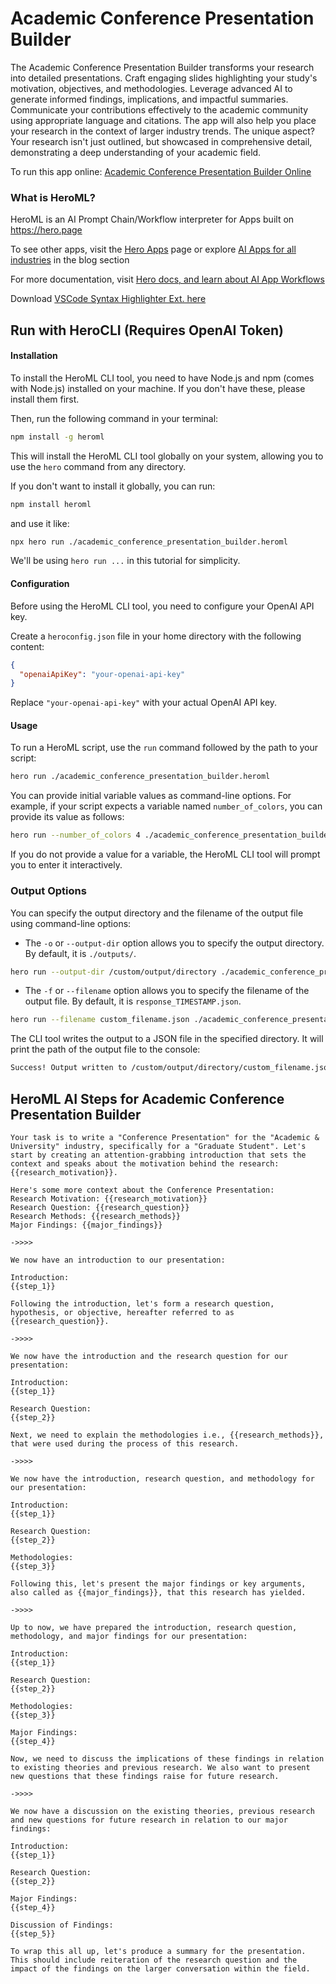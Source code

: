 # Academic Conference Presentation Builder

The Academic Conference Presentation Builder transforms your research into detailed presentations. Craft engaging slides highlighting your study's motivation, objectives, and methodologies. Leverage advanced AI to generate informed findings, implications, and impactful summaries. Communicate your contributions effectively to the academic community using appropriate language and citations. The app will also help you place your research in the context of larger industry trends. The unique aspect? Your research isn't just outlined, but showcased in comprehensive detail, demonstrating a deep understanding of your academic field.

To run this app online: [Academic Conference Presentation Builder Online](https://hero.page/app/academic-conference-presentation-builder-transforming-research-into-presentations/v0qLY1YXRc5L5MiJMbF8)

### What is HeroML?
HeroML is an AI Prompt Chain/Workflow interpreter for Apps built on https://hero.page 

To see other apps, visit the [Hero Apps](https://hero.page/apps) page or explore [AI Apps for all industries](https://hero.page/blog) in the blog section

For more documentation, visit [Hero docs, and learn about AI App Workflows](https://hero.page/tutorials/introduction-to-heroml)

Download [VSCode Syntax Highlighter Ext. here](https://marketplace.visualstudio.com/items?itemName=hero-page.heroml)

## Run with HeroCLI (Requires OpenAI Token)

#### Installation

To install the HeroML CLI tool, you need to have Node.js and npm (comes with Node.js) installed on your machine. If you don't have these, please install them first. 

Then, run the following command in your terminal:

```bash
npm install -g heroml
```

This will install the HeroML CLI tool globally on your system, allowing you to use the `hero` command from any directory.

If you don't want to install it globally, you can run:

```bash
npm install heroml
```

and use it like:

```bash
npx hero run ./academic_conference_presentation_builder.heroml
```

We'll be using `hero run ...` in this tutorial for simplicity.

#### Configuration

Before using the HeroML CLI tool, you need to configure your OpenAI API key. 

Create a `heroconfig.json` file in your home directory with the following content:

```json
{
  "openaiApiKey": "your-openai-api-key"
}
```

Replace `"your-openai-api-key"` with your actual OpenAI API key.

#### Usage

To run a HeroML script, use the `run` command followed by the path to your script:

```bash
hero run ./academic_conference_presentation_builder.heroml
```

You can provide initial variable values as command-line options. For example, if your script expects a variable named `number_of_colors`, you can provide its value as follows:

```bash
hero run --number_of_colors 4 ./academic_conference_presentation_builder.heroml
```

If you do not provide a value for a variable, the HeroML CLI tool will prompt you to enter it interactively.

### Output Options

You can specify the output directory and the filename of the output file using command-line options:

- The `-o` or `--output-dir` option allows you to specify the output directory. By default, it is `./outputs/`.

```bash
hero run --output-dir /custom/output/directory ./academic_conference_presentation_builder.heroml
```

- The `-f` or `--filename` option allows you to specify the filename of the output file. By default, it is `response_TIMESTAMP.json`.

```bash
hero run --filename custom_filename.json ./academic_conference_presentation_builder.heroml
```

The CLI tool writes the output to a JSON file in the specified directory. It will print the path of the output file to the console:

```bash
Success! Output written to /custom/output/directory/custom_filename.json
```


## HeroML AI Steps for Academic Conference Presentation Builder
```
Your task is to write a "Conference Presentation" for the "Academic & University" industry, specifically for a "Graduate Student". Let's start by creating an attention-grabbing introduction that sets the context and speaks about the motivation behind the research: {{research_motivation}}.

Here's some more context about the Conference Presentation:
Research Motivation: {{research_motivation}}
Research Question: {{research_question}}
Research Methods: {{research_methods}}
Major Findings: {{major_findings}}

->>>>

We now have an introduction to our presentation:

Introduction:
{{step_1}}

Following the introduction, let's form a research question, hypothesis, or objective, hereafter referred to as {{research_question}}.

->>>>

We now have the introduction and the research question for our presentation:

Introduction:
{{step_1}}

Research Question:
{{step_2}}

Next, we need to explain the methodologies i.e., {{research_methods}}, that were used during the process of this research.

->>>>

We now have the introduction, research question, and methodology for our presentation:

Introduction:
{{step_1}}

Research Question:
{{step_2}}

Methodologies:
{{step_3}}

Following this, let's present the major findings or key arguments, also called as {{major_findings}}, that this research has yielded.

->>>>

Up to now, we have prepared the introduction, research question, methodology, and major findings for our presentation:

Introduction:
{{step_1}}

Research Question:
{{step_2}}

Methodologies:
{{step_3}}

Major Findings:
{{step_4}}

Now, we need to discuss the implications of these findings in relation to existing theories and previous research. We also want to present new questions that these findings raise for future research.

->>>>

We now have a discussion on the existing theories, previous research and new questions for future research in relation to our major findings:

Introduction:
{{step_1}}

Research Question:
{{step_2}}

Major Findings:
{{step_4}}

Discussion of Findings:
{{step_5}}

To wrap this all up, let's produce a summary for the presentation. This should include reiteration of the research question and the impact of the findings on the larger conversation within the field.


```

